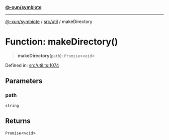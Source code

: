[**@-xun/symbiote**](../../../README.md)

***

[@-xun/symbiote](../../../README.md) / [src/util](../README.md) / makeDirectory

# Function: makeDirectory()

> **makeDirectory**(`path`): `Promise`\<`void`\>

Defined in: [src/util.ts:1074](https://github.com/Xunnamius/symbiote/blob/0557e914d494aeba06238075ebcfa60296d71fba/src/util.ts#L1074)

## Parameters

### path

`string`

## Returns

`Promise`\<`void`\>
